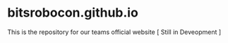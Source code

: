 # bitsrobocon.github.io
This is the repository for our teams official website [ Still in Deveopment ]
